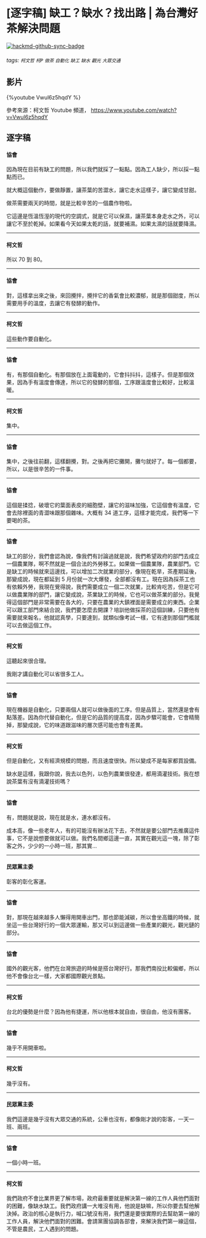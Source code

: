# [逐字稿] 缺工？缺水？找出路 | 為台灣好茶解決問題 

[![hackmd-github-sync-badge](https://hackmd.io/uqEyb0z-SzGLYam2TDNXoA/badge)](https://hackmd.io/uqEyb0z-SzGLYam2TDNXoA)


###### tags: `柯文哲` `柯P` `做茶` `自動化` `缺工` `缺水` `觀光` `大眾交通`

## 影片

{%youtube Vwul6z5hqdY %}

參考來源：柯文哲 Youtube 頻道， https://www.youtube.com/watch?v=Vwul6z5hqdY


## 逐字稿

#### 協會

因為現在目前有缺工的問題，所以我們就採了一點點。因為工人缺少，所以採一點點而已。

就大概這個動作，要做靜置，讓茶葉的苦澀水，讓它走水這樣子，讓它變成甘甜。

做茶需要兩天的時間，就是比較辛苦的一個農作物啦。

它這邊是恆溫恆溼的現代的空調式，就是它可以保濕，讓茶葉本身走水之外，可以讓它不至於乾掉。如果看今天如果太乾的話，就要補濕。如果太濕的話就要降濕。

---

#### 柯文哲

所以 70 到 80。

---

#### 協會

對，這樣拿出來之後，來回攪拌，攪拌它的香氣會比較濃郁，就是那個甜度，所以需要用手的溫度，去讓它有發酵的動作。

---

#### 柯文哲

這些動作要自動化。

---

#### 協會

有，有那個自動化。有那個放在上面電動的，它會抖抖抖，這樣子。但是那個效果，因為手有溫度會傳達，所以它的發酵的那個，工序跟溫度會比較好，比較溫暖。

---

#### 柯文哲

集中。

---

#### 協會

集中，之後往前翻，這樣翻攪，對。之後再把它攤開，攤勻就好了。每一個都要，所以，以是很辛苦的一件事。

---

#### 協會

這個是揉捻，破壞它的葉面表皮的細胞壁，讓它的滋味加強，它這個會有溫度，它會去除裡面的青澀味跟那個雜味。大概有 34 道工序，這樣才能完成，我們等一下要喝的茶。

---

#### 協會

缺工的部分，我們會認為說，像我們有討論過就是說，我們希望政府的部門去成立一個農業隊，啊不然就是一個合法的外勞移工。如果做一個農業隊，農業部門。它是缺工的時候就來這邊找，可以增加二次就業的部分，像現在乾旱，茶產期延後，那變成說，現在都延到 5 月份就一次大爆發，全部都沒有工。現在因為採茶工也有依賴外勞，我現在覺得說，我們需要成立一個二次就業，比較肯吃苦，但是它可以做農業隊的部門，讓它變成說，茶業缺工的時候，它也可以做茶業的部分。我覺得這個部門是非常需要在各大的，只要在農業的大鎮裡面是需要成立的東西。企業可以跟工部門來結合說，我們要怎麼去開課？培訓他做採茶的這個訓練，只要他有需要就來報名，他就認真學，只要達到，就類似像考試一樣，它有達到那個門檻就可以去做這個工作。

---

#### 柯文哲

這聽起來很合理。

我剛才講自動化可以省很多工人。

---

#### 協會

現在機器是自動化，只要兩個人就可以做後面的工序。但是品質上，當然還是會有點落差。因為你代替自動化，但是它的品質的提高度，因為步驟可能會，它會精簡掉，那變成說，它的味道跟滋味的層次感可能也會有差異。

---

#### 柯文哲

但是自動化，又有經濟規模的問題，而且速度很快。所以變成不是每家都買設備。

缺水是這樣，我跟你說，我去以色列，以色列農業很發達，都用滴灌技術。我在想說茶葉有沒有滴灌技術嗎？

---

#### 協會

有，問題就是說，現在就是水，連水都沒有。

成本高，像一些老年人，有的可能沒有辦法花下去，不然就是要公部門去推廣這件事，它不是說想要做就可以做。我們名間鄉這邊一直，其實在觀光這一塊，除了彰客之外，少少的一小時一班，那其實...

---

#### 民眾黨主委

彰客的彰化客運。

---

#### 協會

對，那現在越來越多人懶得用開車出門，那也節能減碳，所以會坐高鐵的時候，就坐這一些台灣好行的一個大眾運輸，那又可以到這邊做一些產業的觀光，觀光鏈的部分。

---

#### 協會

國外的觀光客，他們在台灣旅遊的時候是搭台灣好行。那我們南投比較偏鄉，所以他不會像台北一樣，大家都國際觀光景點。

---

#### 柯文哲

台北的優勢是什麼？因為他有捷運，所以他根本就自由，很自由，他沒有團客。

---

#### 協會

幾乎不用開車啦。

---

#### 柯文哲

幾乎沒有。

---

#### 民眾黨主委

我們這邊是幾乎沒有大眾交通的系統，公車也沒有，都像剛才說的彰客，一天一班、兩班。

---

#### 協會

一個小時一班。

---

#### 柯文哲

我們政府不會比業界更了解市場，政府最重要就是解決第一線的工作人員他們面對的困難，像缺水缺工。我們政府講一大堆沒有用，他說是缺嘛，所以你要去幫他解決掉。政治的核心是執行力，喊口號沒有用，我們還是要很實際的去幫助第一線的工作人員，解決他們面對的困難。會請黨團協調各部會，來解決我們第一線這個，不管是農民，工人遇到的問題。